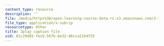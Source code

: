 ```yaml
---
content_type: resource
description: ''
file: /media/https%3A/open-learning-course-data-rc.s3.amazonaws.com/2-71-optics-spring-2009/01c29d85fecb567b8e32d6cca21b4f25_jKHejk45Sg.vtt
file_type: application/x-subrip
resourcetype: Other
title: 3play caption file
uid: 01c29d85-fecb-567b-8e32-d6cca21b4f25
---
```

